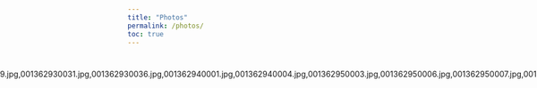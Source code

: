 ```yaml
---
title: "Photos"
permalink: /photos/
toc: true
---
```


<style>
  /* Ensure the page content is constrained */
  .page-content {
    max-width: 100% !important; /* Use full available width but stay within page */
    padding: 0;
    margin: auto;
  }

  .photo-gallery-container {
    width: 100%;
    max-width: none;
    margin: auto;
    padding: 10px;
  }

  .photo-gallery {
    display: grid;
    grid-template-columns: repeat(auto-fit, minmax(250px, 1fr));
    gap: 5px;
    justify-content: center;
  }

  .photo-gallery img {
    width: 100%; /* Ensures images fit grid */
    height: auto;
    object-fit: cover;
    border-radius: 5px;
    transition: transform 0.2s;
  }

  .photo-gallery img:hover {
    transform: scale(1.05);
  }

  /* Responsive Design */
  @media (max-width: 1200px) {
    .photo-gallery {
      grid-template-columns: repeat(3, 1fr);
    }
  }

  @media (max-width: 768px) {
    .photo-gallery {
      grid-template-columns: repeat(2, 1fr);
    }
  }

  @media (max-width: 480px) {
    .photo-gallery {
      grid-template-columns: repeat(1, 1fr);
    }
  }
</style>

<div class="photo-gallery-container">
  <div class="photo-gallery">
    {% assign photos = "001362930008.jpg,001362930011.jpg,001362930013.jpg,001362930016.jpg,001362930028.jpg,001362930029.jpg,001362930031.jpg,001362930036.jpg,001362940001.jpg,001362940004.jpg,001362950003.jpg,001362950006.jpg,001362950007.jpg,001362950008.jpg,001362950017.jpg,001362950020.jpg,001362950022.jpg,001384340014.jpg,001384340016.jpg" | split: "," %}

    {% for photo in photos %}
      <a href="{{ '/images/filmphotos/' | append: photo | relative_url }}" target="_blank">
        <img src="{{ '/images/filmphotos/' | append: photo | relative_url }}" alt="Film Photo">
      </a>
    {% endfor %}
  </div>
</div>
